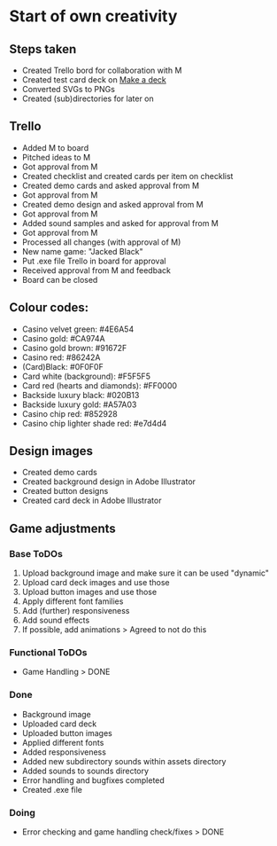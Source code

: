 # Start of own creativity

## Steps taken
- Created Trello bord for collaboration with M
- Created test card deck on [Make a deck](https://www.me.uk/cards/makeadeck.cgi)
- Converted SVGs to PNGs
- Created (sub)directories for later on

## Trello
- Added M to board
- Pitched ideas to M
- Got approval from M
- Created checklist and created cards per item on checklist
- Created demo cards and asked approval from M
- Got approval from M
- Created demo design and asked approval from M
- Got approval from M
- Added sound samples and asked for approval from M
- Got approval from M
- Processed all changes (with approval of M)
- New name game: "Jacked Black"
- Put .exe file Trello in board for approval
- Received approval from M and feedback
- Board can be closed 

## Colour codes:
- Casino velvet green: #4E6A54
- Casino gold: #CA974A
- Casino gold brown: #91672F
- Casino red: #86242A
- (Card)Black: #0F0F0F
- Card white (background): #F5F5F5
- Card red (hearts and diamonds): #FF0000
- Backside luxury black: #020B13
- Backside luxury gold: #A57A03
- Casino chip red: #852928
- Casino chip lighter shade red: #e7d4d4

## Design images
- Created demo cards
- Created background design in Adobe Illustrator 
- Created button designs
- Created card deck in Adobe Illustrator

## Game adjustments
### Base ToDOs
1. Upload background image and make sure it can be used "dynamic"
2. Upload card deck images and use those
3. Upload button images and use those
4. Apply different font families
5. Add (further) responsiveness
6. Add sound effects
7. If possible, add animations > Agreed to not do this

### Functional ToDOs
* Game Handling > DONE

### Done
* Background image
* Uploaded card deck
* Uploaded button images
* Applied different fonts
* Added responsiveness
* Added new subdirectory sounds within assets directory
* Added sounds to sounds directory
* Error handling and bugfixes completed
* Created .exe file


### Doing
* Error checking and game handling check/fixes > DONE
